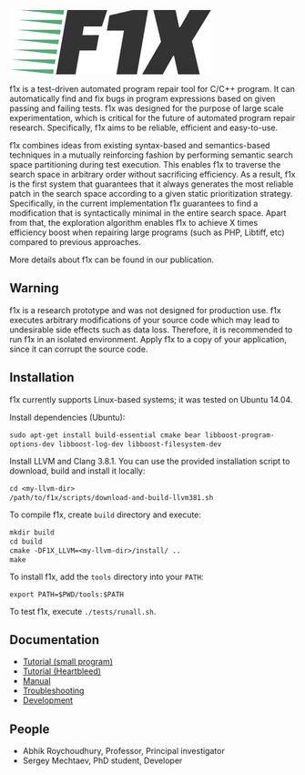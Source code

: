 ![workflow](doc/logo.png)

f1x is a test-driven automated program repair tool for C/C++ program. It can automatically find and fix bugs in program expressions based on given passing and failing tests. f1x was designed for the purpose of large scale experimentation, which is critical for the future of automated program repair research. Specifically, f1x aims to be reliable, efficient and easy-to-use.

f1x combines ideas from existing syntax-based and semantics-based techniques in a mutually reinforcing fashion by performing semantic search space partitioning during test execution. This enables f1x to traverse the search space in arbitrary order without sacrificing efficiency. As a result, f1x is the first system that guarantees that it always generates the most reliable patch in the search space according to a given static prioritization strategy. Specifically, in the current implementation f1x guarantees to find a modification that is syntactically minimal in the entire search space. Apart from that, the exploration algorithm enables f1x to achieve X times efficiency boost when repairing large programs (such as PHP, Libtiff, etc) compared to previous approaches.

More details about f1x can be found in our publication.

## Warning ##

f1x is a research prototype and was not designed for production use. f1x executes arbitrary modifications of your source code which may lead to undesirable side effects such as data loss. Therefore, it is recommended to run f1x in an isolated environment. Apply f1x to a copy of your application, since it can corrupt the source code.

## Installation ##

f1x currently supports Linux-based systems; it was tested on Ubuntu 14.04.

Install dependencies (Ubuntu):

    sudo apt-get install build-essential cmake bear libboost-program-options-dev libboost-log-dev libboost-filesystem-dev
    
Install LLVM and Clang 3.8.1. You can use the provided installation script to download, build and install it locally:

    cd <my-llvm-dir>
    /path/to/f1x/scripts/download-and-build-llvm381.sh
    
To compile f1x, create `build` directory and execute:
    
    mkdir build
    cd build
    cmake -DF1X_LLVM=<my-llvm-dir>/install/ ..
    make
    
To install f1x, add the `tools` directory into your `PATH`:

    export PATH=$PWD/tools:$PATH
    
To test f1x, execute `./tests/runall.sh`.

## Documentation ##

* [Tutorial (small program)](doc/Tutorial.md)
* [Tutorial (Heartbleed)](doc/Heartbleed.md)
* [Manual](doc/Manual.md)
* [Troubleshooting](doc/Troubleshooting.md)
* [Development](doc/Development.md)

## People ##

* Abhik Roychoudhury, Professor, Principal investigator
* Sergey Mechtaev, PhD student, Developer
